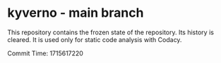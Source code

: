 # kyverno - main branch

This repository contains the frozen state of the repository.
Its history is cleared. It is used only for static code
analysis with Codacy.

Commit Time: 1715617220